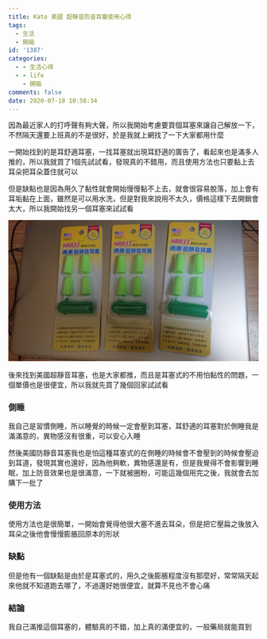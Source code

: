```yaml
---
title: Kato 美國 超靜音防音耳塞使用心得
tags:
  - 生活
  - 開箱
id: '1387'
categories:
  - - 生活心得
  - - life
    - 開箱
comments: false
date: 2020-07-18 10:58:34
---
```


因為最近家人的打呼聲有夠大聲，所以我開始考慮要買個耳塞來讓自己解放一下，不然隔天還要上班真的不是很好，於是我就上網找了一下大家都用什麼

一開始找到的是耳舒適耳塞，一找耳塞就出現耳舒適的廣告了，看起來也是滿多人推的，所以我就買了1個先試試看，發現真的不錯用，而且使用方法也只要黏上去耳朵把耳朵蓋住就可以

但是缺點也是因為用久了黏性就會開始慢慢黏不上去，就會很容易脫落，加上會有耳垢黏在上面，雖然是可以用水洗，但是對我來說用不太久，價格這樣下去開銷會太大，所以我開始找另一個耳塞來試試看

![Kato 美國 超靜音防音耳塞](./kato-earplugs-use-share/DSC_0014-1024x576.jpg)

後來找到美國超靜音耳塞，也是大家都推，而且是耳塞式的不用怕黏性的問題，一個單價也是很便宜，所以我就先買了幾個回家試試看

### 側睡

我自己是習慣側睡，所以睡覺的時候一定會壓到耳塞，耳舒適的耳塞對於側睡我是滿滿意的，異物感沒有很重，可以安心入睡

然後美國防靜音耳塞我也是怕這種耳塞式的在側睡的時候會不會壓到的時候會壓迫到耳道，發現其實也還好，因為他夠軟，異物感還是有，但是我覺得不會影響到睡眠，加上防音效果也是很滿意，一下就被圈粉，可能這幾個用完之後，我就會去加購下一批了

### 使用方法

使用方法也是很簡單，一開始會覺得他很大塞不進去耳朵，但是把它壓扁之後放入耳朵之後他會慢慢膨脹回原本的形狀

### 缺點

但是他有一個缺點是由於是耳塞式的，用久之後膨脹程度沒有那麼好，常常隔天起來他就不知道跑去哪了，不過還好她很便宜，就算不見也不會心痛

### 結論

我自己滿推這個耳塞的，體驗真的不錯，加上真的滿便宜的，一般藥局就能買到
